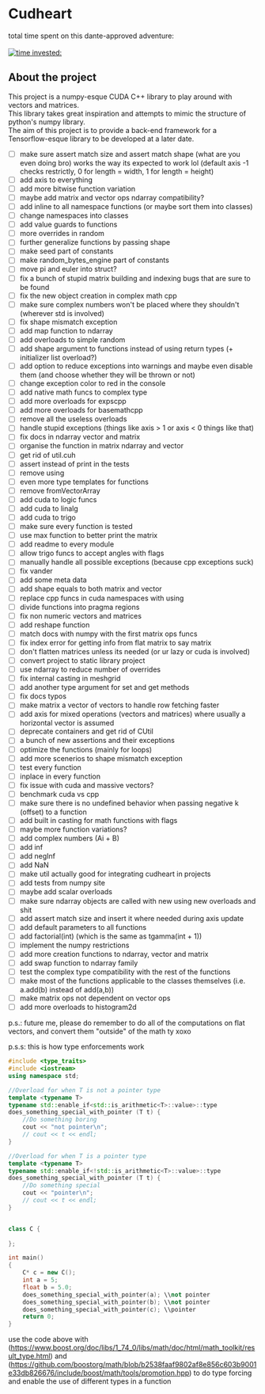 # Cudheart

total time spent on this dante-approved adventure: <br><br>
[![time invested:](https://wakatime.com/badge/user/8b4f0bdc-5133-4fba-98d4-d75498fa71f2/project/eccaf13a-dd3b-426e-b047-82a0bd7cc1eb.svg)](https://wakatime.com/badge/user/8b4f0bdc-5133-4fba-98d4-d75498fa71f2/project/eccaf13a-dd3b-426e-b047-82a0bd7cc1eb)

## About the project
This project is a numpy-esque CUDA C++ library to play around with vectors and matrices. 
<br>
This library takes great inspiration and attempts to mimic the structure of python's numpy library.
<br>
The aim of this project is to provide a back-end framework for a Tensorflow-esque library to be developed at a later date.

- [ ] make sure assert match size and assert match shape (what are you even doing bro) works the way its expected to work lol (default axis -1 checks restrictly, 0 for length = width, 1 for length = height)
- [ ] add axis to everything
- [ ] add more bitwise function variation
- [ ] maybe add matrix and vector ops ndarray compatibility?
- [ ] add inline to all namespace functions (or maybe sort them into classes)
- [ ] change namespaces into classes
- [ ] add value guards to functions
- [ ] more overrides in random
- [ ] further generalize functions by passing shape
- [ ] make seed part of constants
- [ ] make random_bytes_engine part of constants
- [ ] move pi and euler into struct?
- [ ] fix a bunch of stupid matrix building and indexing bugs that are sure to be found
- [ ] fix the new object creation in complex math cpp
- [ ] make sure complex numbers won't be placed where they shouldn't (wherever std is involved)
- [ ] fix shape mismatch exception
- [ ] add map function to ndarray
- [ ] add overloads to simple random
- [ ] add shape argument to functions instead of using return types (+ initializer list overload?)
- [ ] add option to reduce exceptions into warnings and maybe even disable them (and choose whether they will be thrown or not)
- [ ] change exception color to red in the console
- [ ] add native math funcs to complex type
- [ ] add more overloads for expscpp
- [ ] add more overloads for basemathcpp
- [ ] remove all the useless overloads
- [ ] handle stupid exceptions (things like axis > 1 or axis < 0 things like that)
- [ ] fix docs in ndarray vector and matrix
- [ ] organise the function in matrix ndarray and vector
- [ ] get rid of util.cuh
- [ ] assert instead of print in the tests
- [ ] remove using
- [ ] even more type templates for functions
- [ ] remove fromVectorArray
- [ ] add cuda to logic funcs
- [ ] add cuda to linalg
- [ ] add cuda to trigo
- [ ] make sure every function is tested
- [ ] use max function to better print the matrix
- [ ] add readme to every module
- [ ] allow trigo funcs to accept angles with flags
- [ ] manually handle all possible exceptions (because cpp exceptions suck)
- [ ] fix vander
- [ ] add some meta data
- [ ] add shape equals to both matrix and vector
- [ ] replace cpp funcs in cuda namespaces with using
- [ ] divide functions into pragma regions
- [ ] fix non numeric vectors and matrices
- [ ] add reshape function
- [ ] match docs with numpy with the first matrix ops funcs
- [ ] fix index error for getting info from flat matrix to say matrix
- [ ] don't flatten matrices unless its needed (or ur lazy or cuda is involved)
- [ ] convert project to static library project
- [ ] use ndarray to reduce number of overrides
- [ ] fix internal casting in meshgrid
- [ ] add another type argument for set and get methods
- [ ] fix docs typos
- [ ] make matrix a vector of vectors to handle row fetching faster
- [ ] add axis for mixed operations (vectors and matrices) where usually a horizontal vector is assumed
- [ ] deprecate containers and get rid of CUtil
- [ ] a bunch of new assertions and their exceptions
- [ ] optimize the functions (mainly for loops)
- [ ] add more scenerios to shape mismatch exception
- [ ] test every function
- [ ] inplace in every function
- [ ] fix issue with cuda and massive vectors?
- [ ] benchmark cuda vs cpp
- [ ] make sure there is no undefined behavior when passing negative k (offset) to a function
- [ ] add built in casting for math functions with flags
- [ ] maybe more function variations?
- [ ] add complex numbers (Ai + B)
- [ ] add inf
- [ ] add negInf
- [ ] add NaN
- [ ] make util actually good for integrating cudheart in projects
- [ ] add tests from numpy site
- [ ] maybe add scalar overloads
- [ ] make sure ndarray objects are called with new using new overloads and shit
- [ ] add assert match size and insert it where needed during axis update
- [ ] add default parameters to all functions
- [ ] add factorial(int) (which is the same as tgamma(int + 1))
- [ ] implement the numpy restrictions
- [ ] add more creation functions to ndarray, vector and matrix
- [ ] add swap function to ndarray family
- [ ] test the complex type compatibility with the rest of the functions
- [ ] make most of the functions applicable to the classes themselves (i.e. a.add(b) instead of add(a,b))
- [ ] make matrix ops not dependent on vector ops
- [ ] add more overloads to histogram2d

p.s.: future me, please do remember to do all of the computations on flat vectors, and convert them "outside" of the math ty xoxo


p.s.s: this is how type enforcements work
```cpp
#include <type_traits>
#include <iostream>
using namespace std;

//Overload for when T is not a pointer type
template <typename T>
typename std::enable_if<std::is_arithmetic<T>::value>::type
does_something_special_with_pointer (T t) {
    //Do something boring
    cout << "not pointer\n";
    // cout << t << endl;
}

//Overload for when T is a pointer type
template <typename T>
typename std::enable_if<!std::is_arithmetic<T>::value>::type 
does_something_special_with_pointer (T t) {
    //Do something special
    cout << "pointer\n";
    // cout << t << endl;
}


class C {
    
};

int main()
{
    C* c = new C();
    int a = 5;
    float b = 5.0;
    does_something_special_with_pointer(a); \\not pointer
    does_something_special_with_pointer(b); \\not pointer
    does_something_special_with_pointer(c); \\pointer
    return 0;
}

```

use the code above with (https://www.boost.org/doc/libs/1_74_0/libs/math/doc/html/math_toolkit/result_type.html) and (https://github.com/boostorg/math/blob/b2538faaf9802af8e856c603b9001e33db826676/include/boost/math/tools/promotion.hpp) to do type forcing and enable the use of different types in a function